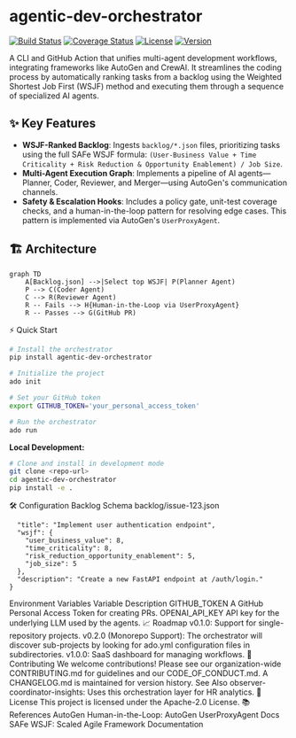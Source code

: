 # agentic-dev-orchestrator

<!-- IMPORTANT: Replace 'your-github-username-or-org' with your actual GitHub details -->
[![Build Status](https://img.shields.io/github/actions/workflow/status/your-github-username-or-org/agentic-dev-orchestrator/ci.yml?branch=main)](https://github.com/your-github-username-or-org/agentic-dev-orchestrator/actions)
[![Coverage Status](https://img.shields.io/coveralls/github/your-github-username-or-org/agentic-dev-orchestrator)](https://coveralls.io/github/your-github-username-or-org/agentic-dev-orchestrator)
[![License](https://img.shields.io/github/license/your-github-username-or-org/agentic-dev-orchestrator)](LICENSE)
[![Version](https://img.shields.io/badge/version-v0.1.0-blue)](https://semver.org)

A CLI and GitHub Action that unifies multi-agent development workflows, integrating frameworks like AutoGen and CrewAI. It streamlines the coding process by automatically ranking tasks from a backlog using the Weighted Shortest Job First (WSJF) method and executing them through a sequence of specialized AI agents.

## ✨ Key Features

*   **WSJF-Ranked Backlog**: Ingests `backlog/*.json` files, prioritizing tasks using the full SAFe WSJF formula: `(User-Business Value + Time Criticality + Risk Reduction & Opportunity Enablement) / Job Size`.
*   **Multi-Agent Execution Graph**: Implements a pipeline of AI agents—Planner, Coder, Reviewer, and Merger—using AutoGen's communication channels.
*   **Safety & Escalation Hooks**: Includes a policy gate, unit-test coverage checks, and a human-in-the-loop pattern for resolving edge cases. This pattern is implemented via AutoGen's `UserProxyAgent`.

## 🏗️ Architecture

```mermaid
graph TD
    A[Backlog.json] -->|Select top WSJF| P(Planner Agent)
    P --> C(Coder Agent)
    C --> R(Reviewer Agent)
    R -- Fails --> H{Human-in-the-Loop via UserProxyAgent}
    R -- Passes --> G(GitHub PR)
```

⚡ Quick Start

```bash
# Install the orchestrator
pip install agentic-dev-orchestrator

# Initialize the project  
ado init

# Set your GitHub token
export GITHUB_TOKEN='your_personal_access_token'

# Run the orchestrator
ado run
```

**Local Development:**
```bash
# Clone and install in development mode
git clone <repo-url>
cd agentic-dev-orchestrator
pip install -e .
```
🛠️ Configuration
Backlog Schema backlog/issue-123.json
```{
  "title": "Implement user authentication endpoint",
  "wsjf": {
    "user_business_value": 8,
    "time_criticality": 8,
    "risk_reduction_opportunity_enablement": 5,
    "job_size": 5
  },
  "description": "Create a new FastAPI endpoint at /auth/login."
}
```

Environment Variables
Variable	Description
GITHUB_TOKEN	A GitHub Personal Access Token for creating PRs.
OPENAI_API_KEY	API key for the underlying LLM used by the agents.
📈 Roadmap
v0.1.0: Support for single-repository projects.
v0.2.0 (Monorepo Support): The orchestrator will discover sub-projects by looking for ado.yml configuration files in subdirectories.
v1.0.0: SaaS dashboard for managing workflows.
🤝 Contributing
We welcome contributions! Please see our organization-wide CONTRIBUTING.md for guidelines and our CODE_OF_CONDUCT.md. A CHANGELOG.md is maintained for version history.
See Also
observer-coordinator-insights: Uses this orchestration layer for HR analytics.
📝 License
This project is licensed under the Apache-2.0 License.
📚 References
AutoGen Human-in-the-Loop: AutoGen UserProxyAgent Docs
SAFe WSJF: Scaled Agile Framework Documentation
